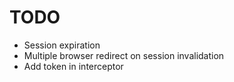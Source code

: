 # TODO
- Session expiration
- Multiple browser redirect on session invalidation
- Add token in interceptor
